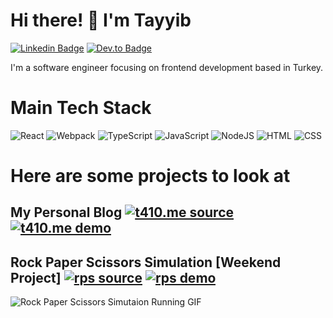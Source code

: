 # Hi there! 👋 I'm Tayyib
[![Linkedin Badge](https://img.shields.io/badge/mt410-black?style=for-the-badge&logo=Linkedin&logoColor=blue&link=https://www.linkedin.com/in/mt410/)](https://www.linkedin.com/in/mt410/) [![Dev.to Badge](https://img.shields.io/badge/t410-black?style=for-the-badge&logo=dev.to&logoColor=white&link=https://www.dev.to/t410/)](https://www.dev.to/t410)

I'm a software engineer focusing on frontend development based in Turkey.

# Main Tech Stack
![React](https://img.shields.io/badge/-react-black?logo=react&style=for-the-badge)
![Webpack](https://img.shields.io/badge/-webpack-black?logo=webpack&style=for-the-badge)
![TypeScript](https://img.shields.io/badge/-typescript-black?logo=typescript&style=for-the-badge)
![JavaScript](https://img.shields.io/badge/-javascript-black?logo=javascript&style=for-the-badge)
![NodeJS](https://img.shields.io/badge/-node.js-black?logo=node.js&style=for-the-badge)
![HTML](https://img.shields.io/badge/-html-black?logo=html5&style=for-the-badge)
![CSS](https://img.shields.io/badge/-css-black?logo=css3&style=for-the-badge)


# Here are some projects to look at
## My Personal Blog [![t410.me source](https://img.shields.io/badge/-source-red?style=flat&link=https://github.com/T410/t410.me)](https://github.com/T410/t410.me) [![t410.me demo](https://img.shields.io/badge/-demo-green?style=flat&link=https://t410.me/)](https://t410.me/)

## Rock Paper Scissors Simulation [Weekend Project] [![rps source](https://img.shields.io/badge/-source-red?style=flat&link=https://github.com/T410/rock-paper-scissors)](https://github.com/T410/rock-paper-scissors) [![rps demo](https://img.shields.io/badge/-demo-green?style=flat&link=https://rps-t410.netlify.app/)](https://rps-t410.netlify.app/)

![Rock Paper Scissors Simutaion Running GIF](https://user-images.githubusercontent.com/8334449/144915888-c0ec6bcb-7811-4d61-9bd4-c9dffdaeaf9c.gif)
